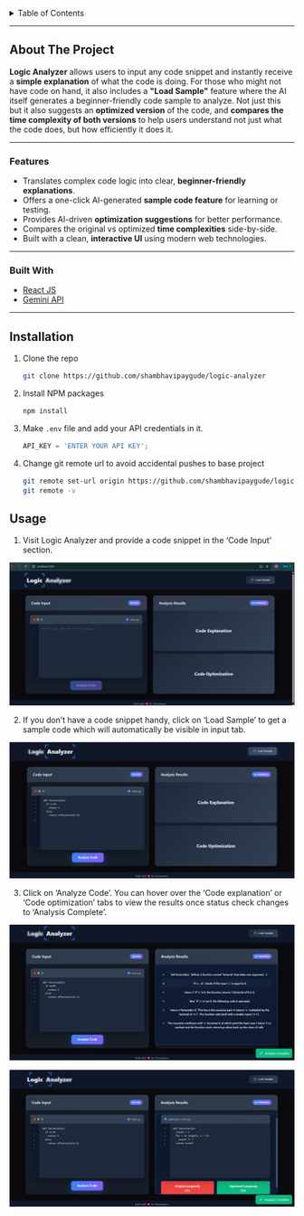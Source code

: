 <a id="readme-top"></a>

<details>
  <summary>Table of Contents</summary>
  <ol>
    <li>
      <a href="#about-the-project">About The Project</a>
      <ul>
        <li><a href="#features">Features</a></li>
        <li><a href="#built-with">Built With</a></li>
      </ul>
    </li>
    <li><a href="#installation">Installation</a></li>
    <li><a href="#usage">Usage</a></li>
  </ol>
</details>

---

## About The Project

**Logic Analyzer** allows users to input any code snippet and instantly receive a **simple explanation** of what the code is doing. For those who might not have code on hand, it also includes a **"Load Sample"** feature where the AI itself generates a beginner-friendly code sample to analyze. Not just this but it also suggests an **optimized version** of the code, and **compares the time complexity of both versions** to help users understand not just what the code does, but how efficiently it does it.

---

### Features 

- Translates complex code logic into clear, **beginner-friendly explanations**.  
- Offers a one-click AI-generated **sample code feature** for learning or testing.
- Provides AI-driven **optimization suggestions** for better performance. 
- Compares the original vs optimized **time complexities** side-by-side.  
- Built with a clean, **interactive UI** using modern web technologies.

---

### Built With 

- [React JS](https://react.dev/)
- [Gemini API](https://ai.google.dev/)

---


## Installation
1. Clone the repo
   ```sh
   git clone https://github.com/shambhavipaygude/logic-analyzer
   ```
2. Install NPM packages
   ```sh
   npm install
   ```
3. Make `.env` file and add your API credentials in it.
   ```js
   API_KEY = 'ENTER YOUR API KEY';
   ```
4. Change git remote url to avoid accidental pushes to base project
   ```sh
   git remote set-url origin https://github.com/shambhavipaygude/logic-analyzer
   git remote -v 
   ```


## Usage
1. Visit Logic Analyzer and provide a code snippet in the ‘Code Input’ section.

  ![Step 1](<public/Picture1.png>) 
  
2. If you don’t have a code snippet handy, click on ‘Load Sample’ to get a sample code which will automatically be visible in input tab.
   
  ![Step 2](<public/Picture2.png>) 

3. Click on ‘Analyze Code’. You can hover over the ‘Code explanation’ or ‘Code optimization’ tabs to view the results once status check changes to ‘Analysis Complete’.

  ![Step 3](<public/Picture3.png>)  

  ![Step 4](<public/Picture4.png>)  




